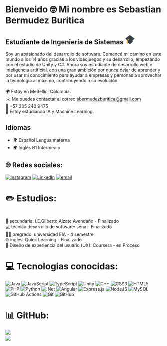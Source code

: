 Bienveido 🤓 Mi nombre es Sebastian Bermudez Buritica
==========================================================================================================================================

Estudiante de Ingeniería de Sistemas <img src="https://github.com/twitter/twemoji/blob/master/assets/svg/1f393.svg" width="30" height="30">
------------------

Soy un apasionado del desarrollo de software. Comencé mi camino en este mundo a los 14 años gracias a los videojuegos y su desarrollo, empezando con el estudio de Unity y C#. Ahora soy estudiante de desarrollo web e inteligencia artificial, con una gran ambición por nunca dejar de aprender y por usar mi conocimiento para ayudar a empresas y personas a aprovechar la tecnología al máximo, contribuyendo a su evolución.<br>
<br>
🌍 Estoy en Medellín, Colombia.<br>
✉️ Me puedes contactar al correo sbermudezburitica@gmail.com<br>
📱 +57 305 240 9475<br>
🧠 Estoy estudiando IA y Machine Learning.<br>

## Idiomas
* 🌍  Español Lengua materna
* 🌍  Inglés B1 Intermedio


## 🌐 Redes sociales:
[![Instagram](https://img.shields.io/badge/Instagram-%23E4405F.svg?logo=Instagram&logoColor=white)](https://www.instagram.com/bermudez3292/) [![LinkedIn](https://img.shields.io/badge/LinkedIn-%230077B5.svg?logo=linkedin&logoColor=white)](https://co.linkedin.com/in/sebastian-bermudez-buritica-382934245?original) [![email](https://img.shields.io/badge/Email-D14836?logo=gmail&logoColor=white)](mailto:sbermudezburitica@gmail.com) 

# ✏️ Estudios:
<br>
📖 secundaria: I.E.Gilberto Alzate Avendaño - Finalizado <br>
💻 tecnica desarrollo de software: sena - Finalizado <br>
🧑‍🏫 pregrado: universidad EIA - 4 semestre <br>
🌐 ingles: Quick Learning - Finalizado <br>
🎨 Diseño de experiencia del usuario (UX): Coursera - en Proceso <br>

# 💻 Tecnologias conocidas:
![Java](https://img.shields.io/badge/java-%23ED8B00.svg?style=for-the-badge&logo=openjdk&logoColor=white) ![JavaScript](https://img.shields.io/badge/javascript-%23323330.svg?style=for-the-badge&logo=javascript&logoColor=%23F7DF1E) ![TypeScript](https://img.shields.io/badge/typescript-%23007ACC.svg?style=for-the-badge&logo=typescript&logoColor=white) ![Unity](https://img.shields.io/badge/%F0%9D%97%A8%F0%9D%97%A1%F0%9D%97%9C%F0%9D%97%A7%F0%9D%97%AC-000?style=flat-square&logo=Unity
) ![C++](https://img.shields.io/badge/c++-%2300599C.svg?style=for-the-badge&logo=c%2B%2B&logoColor=white) ![CSS3](https://img.shields.io/badge/css3-%231572B6.svg?style=for-the-badge&logo=css3&logoColor=white) ![HTML5](https://img.shields.io/badge/html5-%23E34F26.svg?style=for-the-badge&logo=html5&logoColor=white) ![PHP](https://img.shields.io/badge/php-%23777BB4.svg?style=for-the-badge&logo=php&logoColor=white) ![Python](https://img.shields.io/badge/python-3670A0?style=for-the-badge&logo=python&logoColor=ffdd54)  ![.Net](https://img.shields.io/badge/.NET-5C2D91?style=for-the-badge&logo=.net&logoColor=white) ![Angular](https://img.shields.io/badge/angular-%23DD0031.svg?style=for-the-badge&logo=angular&logoColor=white) ![Express.js](https://img.shields.io/badge/express.js-%23404d59.svg?style=for-the-badge&logo=express&logoColor=%2361DAFB) ![NodeJS](https://img.shields.io/badge/node.js-6DA55F?style=for-the-badge&logo=node.js&logoColor=white) ![MySQL](https://img.shields.io/badge/mysql-4479A1.svg?style=for-the-badge&logo=mysql&logoColor=white) ![GitHub Actions](https://img.shields.io/badge/github%20actions-%232671E5.svg?style=for-the-badge&logo=githubactions&logoColor=white) ![Git](https://img.shields.io/badge/git-%23F05033.svg?style=for-the-badge&logo=git&logoColor=white) ![GitHub](https://img.shields.io/badge/github-%23121011.svg?style=for-the-badge&logo=github&logoColor=white) 

# 📊 GitHub:
![](https://github-readme-stats.vercel.app/api?username=sebastbas2310&theme=dark&hide_border=true&include_all_commits=false&count_private=false)<br/>
![](https://github-readme-stats.vercel.app/api/top-langs/?username=sebastbas2310&theme=dark&hide_border=true&include_all_commits=false&count_private=false&layout=compact)
